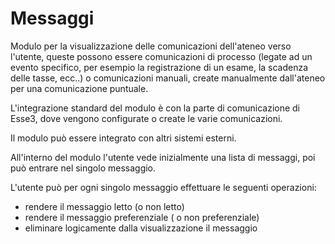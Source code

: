 # Messaggi
Modulo per la visualizzazione delle comunicazioni dell'ateneo verso l'utente, queste possono essere comunicazioni di processo (legate ad un evento specifico, per esempio la registrazione di un esame, la scadenza delle tasse, ecc..) o comunicazioni manuali, create manualmente dall'ateneo per una comunicazione puntuale.

L'integrazione standard del modulo è con la parte di comunicazione di Esse3, dove vengono configurate o create le varie comunicazioni.

Il modulo può essere integrato con altri sistemi esterni.

All'interno del modulo l'utente vede inizialmente una lista di messaggi, poi può entrare nel singolo messaggio.

L'utente può per ogni singolo messaggio effettuare le seguenti operazioni:
* rendere il messaggio letto (o non letto)
* rendere il messaggio preferenziale ( o non preferenziale)
* eliminare logicamente dalla visualizzazione il messaggio

